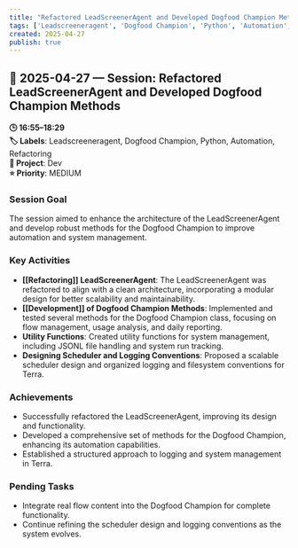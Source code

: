 ```yaml
---
title: "Refactored LeadScreenerAgent and Developed Dogfood Champion Methods"
tags: ['Leadscreeneragent', 'Dogfood Champion', 'Python', 'Automation', 'Refactoring']
created: 2025-04-27
publish: true
---
```


## 📅 2025-04-27 — Session: Refactored LeadScreenerAgent and Developed Dogfood Champion Methods

**🕒 16:55–18:29**  
**🏷️ Labels**: Leadscreeneragent, Dogfood Champion, Python, Automation, Refactoring  
**📂 Project**: Dev  
**⭐ Priority**: MEDIUM  


### Session Goal
The session aimed to enhance the architecture of the LeadScreenerAgent and develop robust methods for the Dogfood Champion to improve automation and system management.

### Key Activities
- **[[Refactoring]] LeadScreenerAgent**: The LeadScreenerAgent was refactored to align with a clean architecture, incorporating a modular design for better scalability and maintainability.
- **[[Development]] of Dogfood Champion Methods**: Implemented and tested several methods for the Dogfood Champion class, focusing on flow management, usage analysis, and daily reporting.
- **Utility Functions**: Created utility functions for system management, including JSONL file handling and system run tracking.
- **Designing Scheduler and Logging Conventions**: Proposed a scalable scheduler design and organized logging and filesystem conventions for Terra.

### Achievements
- Successfully refactored the LeadScreenerAgent, improving its design and functionality.
- Developed a comprehensive set of methods for the Dogfood Champion, enhancing its automation capabilities.
- Established a structured approach to logging and system management in Terra.

### Pending Tasks
- Integrate real flow content into the Dogfood Champion for complete functionality.
- Continue refining the scheduler design and logging conventions as the system evolves.
